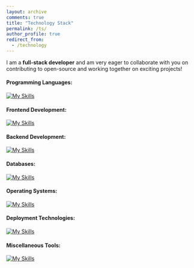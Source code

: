 ```yaml
---
layout: archive
comments: true
title: "Technology Stack"
permalink: /ts/
author_profile: true
redirect_from:
  - /technology
---
```


I am a **full-stack developer** and am very eager to collaborate with you on contributing to open-source and working together on exciting projects!

#### Programming Languages:
[![My Skills](https://skillicons.dev/icons?i=rust,c,cpp,java,py,latex,md,html,css,nodejs,php)](https://skillicons.dev)

#### Frontend Development:
[![My Skills](https://skillicons.dev/icons?i=react,js,wasm,nextjs,nginx,redux,tailwind,tauri,vite,yarn,yew,cloudflare,npm,electron,firebase,figma,materialui,bootstrap,webpack,tailwindcss)](https://skillicons.dev)

#### Backend Development:
[![My Skills](https://skillicons.dev/icons?i=rocket,django,fastapi,flask,actix)](https://skillicons.dev)

#### Databases:
[![My Skills](https://skillicons.dev/icons?i=redis,sqlite,postgres,mongodb,mysql)](https://skillicons.dev)

#### Operating Systems:
[![My Skills](https://skillicons.dev/icons?i=arch,ubuntu,windows,linux)](https://skillicons.dev)

#### Deployment Technologies:
[![My Skills](https://skillicons.dev/icons?i=kubernetes,docker)](https://skillicons.dev)

#### Miscellaneous Tools:
[![My Skills](https://skillicons.dev/icons?i=rabbitmq,raspberrypi,regex,stackoverflow,sklearn,selenium,vscode,wordpress,anaconda,pytorch,postman,bash,clion,pycharm,cmake,maven,discord,git,github,gitlab,idea)](https://skillicons.dev)